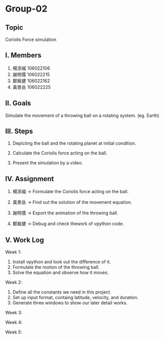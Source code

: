 # Group-02
## Topic
Coriolis Force simulation

## I. Members
1. 楊添福 106022106
2. 謝明儒 106022215
3. 鄭銘健 106022162
4. 黃景岳 106022225

## II. Goals
Simulate the movement of a throwing ball on a rotating system. (eg. Earth)

## III. Steps
1. Depicting the ball and the rotating planet at initial condition.

2. Calculate the Coriolis force acting on the ball.

3. Present the simulation by a video.

## IV. Assignment
1. 楊添福 -> Formulate the Coriolis force acting on the ball.

2. 黃景岳 -> Find out the solution of the movement equation.

3. 謝明儒 -> Export the animation of the throwing ball.

4. 鄭銘健 -> Debug and check thework of vpython code.

## V. Work Log
Week 1:
1. Install vpython and look out the difference of it.
2. Formulate the motion of the throwing ball.
3. Solve the equation and observe how it moves.

Week 2:
1. Define all the constants we need in this project.
2. Set up input format, containg latitude, velocity, and duration.
3. Generate three windows to show our later detail works.

Week 3:

Week 4:

Week 5:

